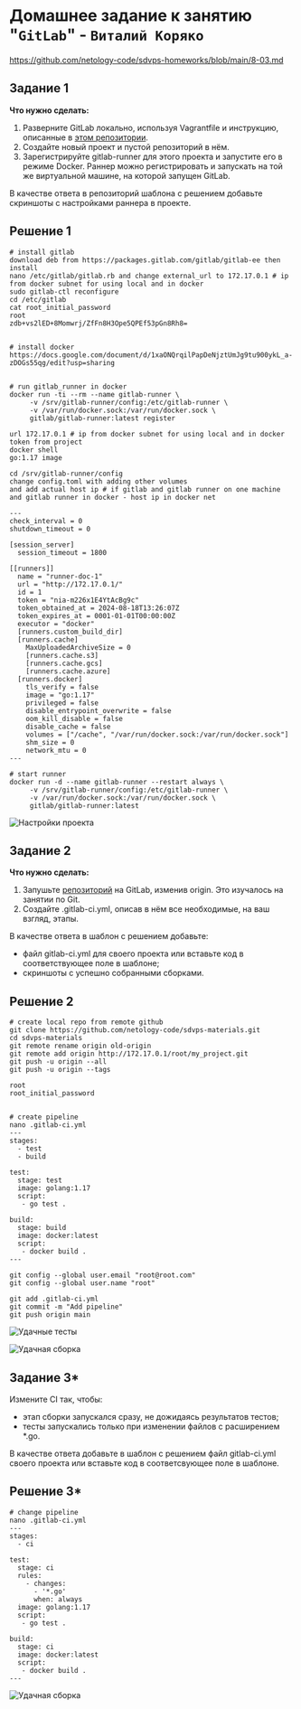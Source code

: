 # Домашнее задание к занятию "`GitLab`" - `Виталий Коряко`

https://github.com/netology-code/sdvps-homeworks/blob/main/8-03.md 

## Задание 1

**Что нужно сделать:**

1. Разверните GitLab локально, используя Vagrantfile и инструкцию, описанные в [этом репозитории](https://github.com/netology-code/sdvps-materials/tree/main/gitlab).   
2. Создайте новый проект и пустой репозиторий в нём.
3. Зарегистрируйте gitlab-runner для этого проекта и запустите его в режиме Docker. Раннер можно регистрировать и запускать на той же виртуальной машине, на которой запущен GitLab.

В качестве ответа в репозиторий шаблона с решением добавьте скриншоты с настройками раннера в проекте.

## Решение 1

```
# install gitlab
download deb from https://packages.gitlab.com/gitlab/gitlab-ee then install
nano /etc/gitlab/gitlab.rb and change external_url to 172.17.0.1 # ip from docker subnet for using local and in docker
sudo gitlab-ctl reconfigure
cd /etc/gitlab
cat root_initial_password
root
zdb+vs2lED+8Momwrj/ZfFn8H3Ope5QPEf53pGn8Rh8=


# install docker
https://docs.google.com/document/d/1xaONQrqilPapDeNjztUmJg9tu900ykL_a-zDOGs55qg/edit?usp=sharing


# run gitlab_runner in docker
docker run -ti --rm --name gitlab-runner \
     -v /srv/gitlab-runner/config:/etc/gitlab-runner \
     -v /var/run/docker.sock:/var/run/docker.sock \
     gitlab/gitlab-runner:latest register

url 172.17.0.1 # ip from docker subnet for using local and in docker
token from project
docker shell
go:1.17 image

cd /srv/gitlab-runner/config
change config.toml with adding other volumes
and add actual host ip # if gitlab and gitlab runner on one machine and gitlab runner in docker - host ip in docker net

---
check_interval = 0
shutdown_timeout = 0

[session_server]
  session_timeout = 1800

[[runners]]
  name = "runner-doc-1"
  url = "http://172.17.0.1/"
  id = 1
  token = "nia-m226x1E4YtAcBg9c"
  token_obtained_at = 2024-08-18T13:26:07Z
  token_expires_at = 0001-01-01T00:00:00Z
  executor = "docker"
  [runners.custom_build_dir]
  [runners.cache]
    MaxUploadedArchiveSize = 0
    [runners.cache.s3]
    [runners.cache.gcs]
    [runners.cache.azure]
  [runners.docker]
    tls_verify = false
    image = "go:1.17"
    privileged = false
    disable_entrypoint_overwrite = false
    oom_kill_disable = false
    disable_cache = false
    volumes = ["/cache", "/var/run/docker.sock:/var/run/docker.sock"]
    shm_size = 0
    network_mtu = 0
---

# start runner
docker run -d --name gitlab-runner --restart always \
     -v /srv/gitlab-runner/config:/etc/gitlab-runner \
     -v /var/run/docker.sock:/var/run/docker.sock \
     gitlab/gitlab-runner:latest
```

![Настройки проекта](img/gitlab_project_with_runner_settings.png)

## Задание 2

**Что нужно сделать:**

1. Запушьте [репозиторий](https://github.com/netology-code/sdvps-materials/tree/main/gitlab) на GitLab, изменив origin. Это изучалось на занятии по Git.
2. Создайте .gitlab-ci.yml, описав в нём все необходимые, на ваш взгляд, этапы.

В качестве ответа в шаблон с решением добавьте: 
   
 * файл gitlab-ci.yml для своего проекта или вставьте код в соответствующее поле в шаблоне; 
 * скриншоты с успешно собранными сборками.

## Решение 2

```
# create local repo from remote github
git clone https://github.com/netology-code/sdvps-materials.git
cd sdvps-materials
git remote rename origin old-origin
git remote add origin http://172.17.0.1/root/my_project.git
git push -u origin --all
git push -u origin --tags

root
root_initial_password


# create pipeline
nano .gitlab-ci.yml
---
stages:
  - test
  - build

test:
  stage: test
  image: golang:1.17
  script: 
   - go test .

build:
  stage: build
  image: docker:latest
  script:
   - docker build .
---

git config --global user.email "root@root.com"
git config --global user.name "root"

git add .gitlab-ci.yml
git commit -m "Add pipeline"
git push origin main

```

![Удачные тесты](img/gitlab_project_with_runner_succesfull_test.png)

![Удачная сборка](img/gitlab_project_with_runner_succesfull_build.png)

## Задание 3*

Измените CI так, чтобы:

 - этап сборки запускался сразу, не дожидаясь результатов тестов;
 - тесты запускались только при изменении файлов с расширением *.go.

В качестве ответа добавьте в шаблон с решением файл gitlab-ci.yml своего проекта или вставьте код в соответсвующее поле в шаблоне.

## Решение 3*

```
# change pipeline
nano .gitlab-ci.yml
---
stages:
  - ci

test:
  stage: ci
  rules:
    - changes:
      - '*.go'
      when: always
  image: golang:1.17
  script: 
   - go test .

build:
  stage: ci
  image: docker:latest
  script:
   - docker build .
---

```

![Удачная сборка](img/gitlab_project_with_runner_succesfull_parallel_tasks.png)